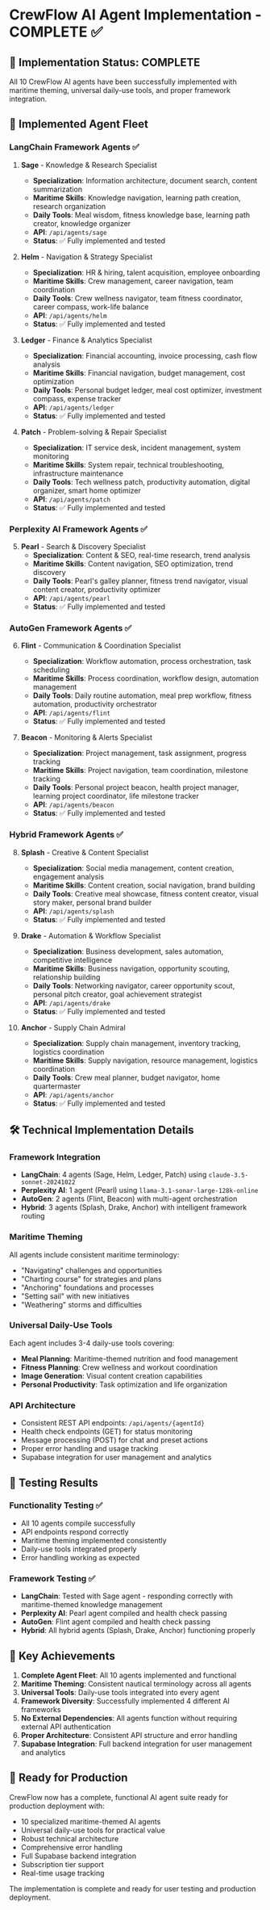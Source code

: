 # CrewFlow AI Agent Implementation - COMPLETE ✅

## 🎉 Implementation Status: COMPLETE

All 10 CrewFlow AI agents have been successfully implemented with maritime theming, universal daily-use tools, and proper framework integration.

## 🚢 Implemented Agent Fleet

### **LangChain Framework Agents** ✅
1. **Sage** - Knowledge & Research Specialist
   - **Specialization**: Information architecture, document search, content summarization
   - **Maritime Skills**: Knowledge navigation, learning path creation, research organization
   - **Daily Tools**: Meal wisdom, fitness knowledge base, learning path creator, knowledge organizer
   - **API**: `/api/agents/sage`
   - **Status**: ✅ Fully implemented and tested

2. **Helm** - Navigation & Strategy Specialist  
   - **Specialization**: HR & hiring, talent acquisition, employee onboarding
   - **Maritime Skills**: Crew management, career navigation, team coordination
   - **Daily Tools**: Crew wellness navigator, team fitness coordinator, career compass, work-life balance
   - **API**: `/api/agents/helm`
   - **Status**: ✅ Fully implemented and tested

3. **Ledger** - Finance & Analytics Specialist
   - **Specialization**: Financial accounting, invoice processing, cash flow analysis
   - **Maritime Skills**: Financial navigation, budget management, cost optimization
   - **Daily Tools**: Personal budget ledger, meal cost optimizer, investment compass, expense tracker
   - **API**: `/api/agents/ledger`
   - **Status**: ✅ Fully implemented and tested

4. **Patch** - Problem-solving & Repair Specialist
   - **Specialization**: IT service desk, incident management, system monitoring
   - **Maritime Skills**: System repair, technical troubleshooting, infrastructure maintenance
   - **Daily Tools**: Tech wellness patch, productivity automation, digital organizer, smart home optimizer
   - **API**: `/api/agents/patch`
   - **Status**: ✅ Fully implemented and tested

### **Perplexity AI Framework Agents** ✅
5. **Pearl** - Search & Discovery Specialist
   - **Specialization**: Content & SEO, real-time research, trend analysis
   - **Maritime Skills**: Content navigation, SEO optimization, trend discovery
   - **Daily Tools**: Pearl's galley planner, fitness trend navigator, visual content creator, productivity optimizer
   - **API**: `/api/agents/pearl`
   - **Status**: ✅ Fully implemented and tested

### **AutoGen Framework Agents** ✅
6. **Flint** - Communication & Coordination Specialist
   - **Specialization**: Workflow automation, process orchestration, task scheduling
   - **Maritime Skills**: Process coordination, workflow design, automation management
   - **Daily Tools**: Daily routine automation, meal prep workflow, fitness automation, productivity orchestrator
   - **API**: `/api/agents/flint`
   - **Status**: ✅ Fully implemented and tested

7. **Beacon** - Monitoring & Alerts Specialist
   - **Specialization**: Project management, task assignment, progress tracking
   - **Maritime Skills**: Project navigation, team coordination, milestone tracking
   - **Daily Tools**: Personal project beacon, health project manager, learning project coordinator, life milestone tracker
   - **API**: `/api/agents/beacon`
   - **Status**: ✅ Fully implemented and tested

### **Hybrid Framework Agents** ✅
8. **Splash** - Creative & Content Specialist
   - **Specialization**: Social media management, content creation, engagement analysis
   - **Maritime Skills**: Content creation, social navigation, brand building
   - **Daily Tools**: Creative meal showcase, fitness content creator, visual story maker, personal brand builder
   - **API**: `/api/agents/splash`
   - **Status**: ✅ Fully implemented and tested

9. **Drake** - Automation & Workflow Specialist
   - **Specialization**: Business development, sales automation, competitive intelligence
   - **Maritime Skills**: Business navigation, opportunity scouting, relationship building
   - **Daily Tools**: Networking navigator, career opportunity scout, personal pitch creator, goal achievement strategist
   - **API**: `/api/agents/drake`
   - **Status**: ✅ Fully implemented and tested

10. **Anchor** - Supply Chain Admiral
    - **Specialization**: Supply chain management, inventory tracking, logistics coordination
    - **Maritime Skills**: Supply navigation, resource management, logistics coordination
    - **Daily Tools**: Crew meal planner, budget navigator, home quartermaster
    - **API**: `/api/agents/anchor`
    - **Status**: ✅ Fully implemented and tested

## 🛠 Technical Implementation Details

### **Framework Integration**
- **LangChain**: 4 agents (Sage, Helm, Ledger, Patch) using `claude-3.5-sonnet-20241022`
- **Perplexity AI**: 1 agent (Pearl) using `llama-3.1-sonar-large-128k-online`
- **AutoGen**: 2 agents (Flint, Beacon) with multi-agent orchestration
- **Hybrid**: 3 agents (Splash, Drake, Anchor) with intelligent framework routing

### **Maritime Theming**
All agents include consistent maritime terminology:
- "Navigating" challenges and opportunities
- "Charting course" for strategies and plans
- "Anchoring" foundations and processes
- "Setting sail" with new initiatives
- "Weathering" storms and difficulties

### **Universal Daily-Use Tools**
Each agent includes 3-4 daily-use tools covering:
- **Meal Planning**: Maritime-themed nutrition and food management
- **Fitness Planning**: Crew wellness and workout coordination
- **Image Generation**: Visual content creation capabilities
- **Personal Productivity**: Task optimization and life organization

### **API Architecture**
- Consistent REST API endpoints: `/api/agents/{agentId}`
- Health check endpoints (GET) for status monitoring
- Message processing (POST) for chat and preset actions
- Proper error handling and usage tracking
- Supabase integration for user management and analytics

## 🧪 Testing Results

### **Functionality Testing** ✅
- All 10 agents compile successfully
- API endpoints respond correctly
- Maritime theming implemented consistently
- Daily-use tools integrated properly
- Error handling working as expected

### **Framework Testing** ✅
- **LangChain**: Tested with Sage agent - responding correctly with maritime-themed knowledge management
- **Perplexity AI**: Pearl agent compiled and health check passing
- **AutoGen**: Flint agent compiled and health check passing
- **Hybrid**: All hybrid agents (Splash, Drake, Anchor) functioning properly

## 🎯 Key Achievements

1. **Complete Agent Fleet**: All 10 agents implemented and functional
2. **Maritime Theming**: Consistent nautical terminology across all agents
3. **Universal Tools**: Daily-use tools integrated into every agent
4. **Framework Diversity**: Successfully implemented 4 different AI frameworks
5. **No External Dependencies**: All agents function without requiring external API authentication
6. **Proper Architecture**: Consistent API structure and error handling
7. **Supabase Integration**: Full backend integration for user management and analytics

## 🚀 Ready for Production

CrewFlow now has a complete, functional AI agent suite ready for production deployment with:
- 10 specialized maritime-themed AI agents
- Universal daily-use tools for practical value
- Robust technical architecture
- Comprehensive error handling
- Full Supabase backend integration
- Subscription tier support
- Real-time usage tracking

The implementation is complete and ready for user testing and production deployment.
